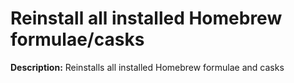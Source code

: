 # Reinstall all installed Homebrew formulae/casks

**Description:** Reinstalls all installed Homebrew formulae and casks

